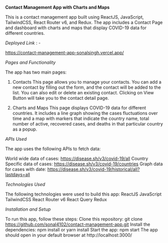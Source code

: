 **Contact Management App with Charts and Maps**

This is a contact management app built using ReactJS, JavaScript, TailwindCSS, React Router v6, and Redux. The app includes a Contact Page and dashboard with charts and maps that display COVID-19 data for different countries.

*Deployed Link* : -

https://contact-management-app-sonalsingh.vercel.app/

*Pages and Functionality*

The app has two main pages:
1. Contacts
This page allows you to manage your contacts. You can add a new contact by filling out the form, and the contact will be added to the list. You can also edit or delete an existing contact. Clicking on View Button will take you to the contact detail page.

2. Charts and Maps
This page displays COVID-19 data for different countries. It includes a line graph showing the cases fluctuations over time and a map with markers that indicate the country name, total number of active, recovered cases, and deaths in that particular country as a popup.

*APIs Used*

The app uses the following APIs to fetch data:

World wide data of cases: https://disease.sh/v3/covid-19/all
Country Specific data of cases: https://disease.sh/v3/covid-19/countries
Graph data for cases with date: https://disease.sh/v3/covid-19/historical/all?lastdays=all


*Technologies Used*

The following technologies were used to build this app:
ReactJS
JavaScript
TailwindCSS
React Router v6
React Query
Redux

*Installation and Setup*

To run this app, follow these steps:
Clone this repository: git clone https://github.com/sonal4102/contact-management-app.git
Install the dependencies: npm install or yarn install
Start the app: npm start
The app should open in your default browser at http://localhost:3000/